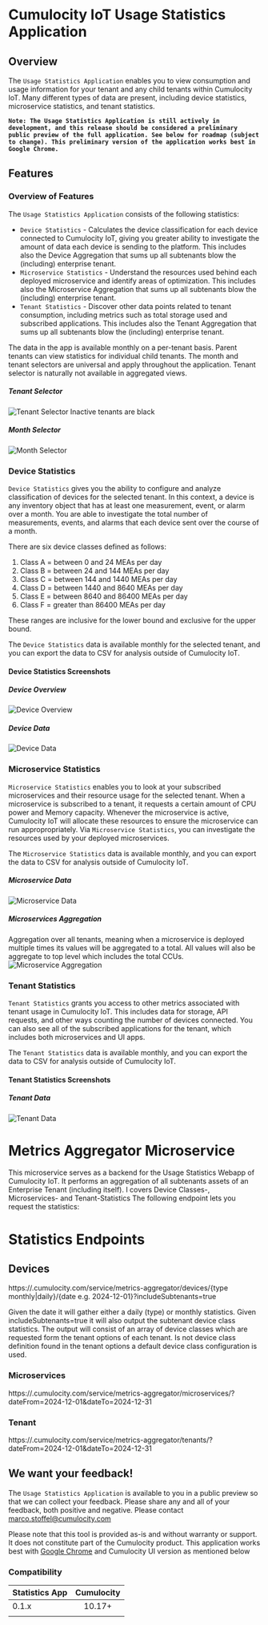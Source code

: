 # Cumulocity IoT Usage Statistics Application
## Overview 
The `Usage Statistics Application` enables you to view consumption and usage information for your tenant and any child tenants within Cumulocity IoT. Many different types of data are present, including device statistics, microservice statistics, and tenant statistics.

**`Note: The Usage Statistics Application is still actively in development, and this release should be considered a preliminary public preview of the full application. See below for roadmap (subject to change). This preliminary version of the application works best in Google Chrome.`**


## Features

### Overview of Features
The `Usage Statistics Application` consists of the following statistics:
- `Device Statistics` - Calculates the device classification for each device connected to Cumulocity IoT, giving you greater ability to investigate the amount of data each device is sending to the platform. This includes also the Device Aggregation that sums up all subtenants blow the (including) enterprise  tenant.
- `Microservice Statistics` - Understand the resources used behind each deployed microservice and identify areas of optimization. This includes also the Microservice Aggregation that sums up all subtenants blow the (including) enterprise  tenant.
- `Tenant Statistics` - Discover other data points related to tenant consumption, including metrics such as total storage used and subscribed applications. This includes also the Tenant Aggregation that sums up all subtenants blow the (including) enterprise  tenant. 

The data in the app is available monthly on a per-tenant basis. Parent tenants can view statistics for individual child tenants. The month and tenant selectors are universal and apply throughout the application. Tenant selector is naturally not available in aggregated views.

##### Tenant Selector
![Tenant Selector](usage-statistics-app/assets/images/tenant_selector.png)
Inactive tenants are black

##### Month Selector
![Month Selector](usage-statistics-app/assets/images/date_selector.png)


### Device Statistics
`Device Statistics` gives you the ability to configure and analyze classification of devices for the selected tenant. In this context, a device is any inventory object that has at least one  measurement, event, or alarm over a month. You are able to investigate the total number of measurements, events, and alarms that each device sent over the course of a month.

There are six device classes defined as follows:
1. Class A = between 0 and 24 MEAs per day
2. Class B = between 24 and 144 MEAs per day
3. Class C = between 144 and 1440 MEAs per day
4. Class D = between 1440 and 8640 MEAs per day
5. Class E = between 8640 and 86400 MEAs per day
6. Class F = greater than 86400 MEAs per day

These ranges are inclusive for the lower bound and exclusive for the upper bound.

The `Device Statistics` data is available monthly for the selected tenant, and you can export the data to CSV for analysis outside of Cumulocity IoT. 

#### **Device Statistics Screenshots**
##### **Device Overview**
![Device Overview](usage-statistics-app/assets/images/device_stats-overview.png)

##### **Device Data**
![Device Data](usage-statistics-app/assets/images/device_stats-data.png)



### Microservice Statistics
`Microservice Statistics` enables you to look at your subscribed microservices and their resource usage for the selected tenant. When a microservice is subscribed to a tenant, it requests a certain amount of CPU power and Memory capacity. Whenever the microservice is active, Cumulocity IoT will allocate these resources to ensure the microservice can run appropropriately. Via `Microservice Statistics`, you can investigate the resources used by your deployed microservices.


The `Microservice Statistics` data is available monthly, and you can export the data to CSV for analysis outside of Cumulocity IoT. 


##### Microservice Data
![Microservice Data](usage-statistics-app/assets/images/ms_stats-data.png)

##### Microservices Aggregation
Aggregation over all tenants, meaning when a microservice is deployed multiple times its values will be aggregated to a total. All values will also be aggregate to top level  which includes the total CCUs.
![Microservice Aggregation](usage-statistics-app/assets/images/ms_stats-aggreagation.png)

### Tenant Statistics
`Tenant Statistics` grants you access to other metrics associated with tenant usage in Cumulocity IoT. This includes data for storage, API requests, and other ways counting the number of devices connected. You can also see all of the subscribed applications for the tenant, which includes both microservices and UI apps. 

The `Tenant Statistics` data is available monthly, and you can export the data to CSV for analysis outside of Cumulocity IoT.

#### Tenant Statistics Screenshots
##### Tenant Data
![Tenant Data](usage-statistics-app/assets/images/tenant_stats-data.png)


# Metrics Aggregator Microservice
This microservice serves as a backend for the Usage Statistics Webapp of Cumulocity IoT.
It performs an aggregation of all subtenants assets of an Enterprise Tenant (including itself). I covers Device Classes-, Microservices- and Tenant-Statistics The following endpoint lets you request the statistics:

# Statistics Endpoints

## Devices
https://<deployed tenant>.cumulocity.com/service/metrics-aggregator/devices/{type monthly|daily}/{date e.g. 2024-12-01}?includeSubtenants=true

Given the date it will gather either a daily (type) or monthly statistics. Given includeSubtenants=true it will also output the subtenant device class statistics. The output will consist of an array of device classes which are requested form the tenant options of each tenant. Is not device class definition found in the tenant options a default device class configuration is used.

### Microservices
https://<deployed tenant>.cumulocity.com/service/metrics-aggregator/microservices/?dateFrom=2024-12-01&dateTo=2024-12-31

### Tenant
https://<deployed tenant>.cumulocity.com/service/metrics-aggregator/tenants/?dateFrom=2024-12-01&dateTo=2024-12-31


## We want your feedback!
The `Usage Statistics Application` is available to you in a public preview so that we can collect your feedback. Please share any and all of your feedback, both positive and negative. Please contact marco.stoffel@cumulocity.com

Please note that this tool is provided as-is and without warranty or support. It does not constitute part of the Cumulocity product. 
This application works best with [Google Chrome](https://www.google.com/chrome/) and Cumulocity UI version as mentioned below

### Compatibility
| Statistics App | Cumulocity |
|:---------------|:----------:|
| 0.1.x          |   10.17+   |
|                |            |

